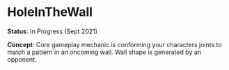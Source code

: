 # HoleInTheWall

**Status**: In Progress (Sept 2021)
 
**Concept**: Core gameplay mechanic is conforming your characters joints to match a pattern in an oncoming wall. Wall shape is generated by an opponent.
